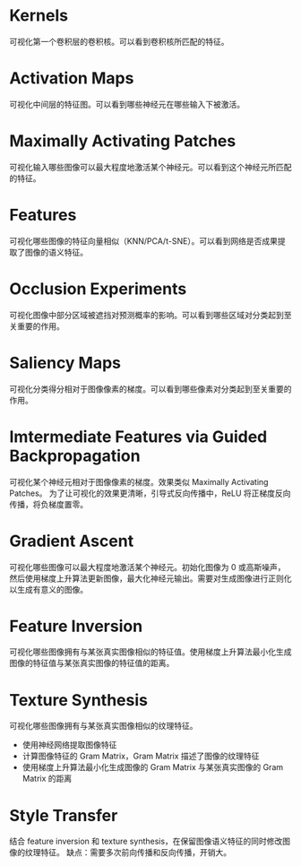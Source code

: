 # Kernels
可视化第一个卷积层的卷积核。可以看到卷积核所匹配的特征。

# Activation Maps
可视化中间层的特征图。可以看到哪些神经元在哪些输入下被激活。

# Maximally Activating Patches
可视化输入哪些图像可以最大程度地激活某个神经元。可以看到这个神经元所匹配的特征。

# Features
可视化哪些图像的特征向量相似（KNN/PCA/t-SNE）。可以看到网络是否成果提取了图像的语义特征。

# Occlusion Experiments
可视化图像中部分区域被遮挡对预测概率的影响。可以看到哪些区域对分类起到至关重要的作用。

# Saliency Maps
可视化分类得分相对于图像像素的梯度。可以看到哪些像素对分类起到至关重要的作用。

# Imtermediate Features via Guided Backpropagation
可视化某个神经元相对于图像像素的梯度。效果类似 Maximally Activating Patches。
为了让可视化的效果更清晰，引导式反向传播中，ReLU 将正梯度反向传播，将负梯度置零。

# Gradient Ascent
可视化哪些图像可以最大程度地激活某个神经元。初始化图像为 0 或高斯噪声，然后使用梯度上升算法更新图像，最大化神经元输出。需要对生成图像进行正则化以生成有意义的图像。

# Feature Inversion
可视化哪些图像拥有与某张真实图像相似的特征值。使用梯度上升算法最小化生成图像的特征值与某张真实图像的特征值的距离。

# Texture Synthesis
可视化哪些图像拥有与某张真实图像相似的纹理特征。
- 使用神经网络提取图像特征
- 计算图像特征的 Gram Matrix，Gram Matrix 描述了图像的纹理特征
- 使用梯度上升算法最小化生成图像的 Gram Matrix 与某张真实图像的 Gram Matrix 的距离

# Style Transfer
结合 feature inversion 和 texture synthesis，在保留图像语义特征的同时修改图像的纹理特征。
缺点：需要多次前向传播和反向传播，开销大。









